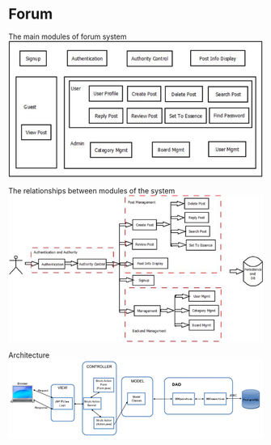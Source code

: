 # Forum

The main modules of forum system
![alt text](https://github.com/Tony-1024/Forum/blob/master/WebContent/images/design/modules.png)


The relationships between modules of the system
![alt text](https://github.com/Tony-1024/Forum/blob/master/WebContent/images/design/relationships%20between%20modules.png)


Architecture
![alt text](https://github.com/Tony-1024/Forum/blob/master/WebContent/images/design/Architecture.png)
